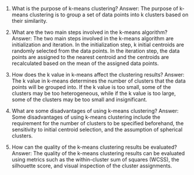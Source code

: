 1. What is the purpose of k-means clustering?
Answer: The purpose of k-means clustering is to group a set of data points into k clusters based on their similarity.

2. What are the two main steps involved in the k-means algorithm?
Answer: The two main steps involved in the k-means algorithm are initialization and iteration. In the initialization step, k initial centroids are randomly selected from the data points. In the iteration step, the data points are assigned to the nearest centroid and the centroids are recalculated based on the mean of the assigned data points.

3. How does the k value in k-means affect the clustering results?
Answer: The k value in k-means determines the number of clusters that the data points will be grouped into. If the k value is too small, some of the clusters may be too heterogeneous, while if the k value is too large, some of the clusters may be too small and insignificant.

4. What are some disadvantages of using k-means clustering?
Answer: Some disadvantages of using k-means clustering include the requirement for the number of clusters to be specified beforehand, the sensitivity to initial centroid selection, and the assumption of spherical clusters.

5. How can the quality of the k-means clustering results be evaluated?
Answer: The quality of the k-means clustering results can be evaluated using metrics such as the within-cluster sum of squares (WCSS), the silhouette score, and visual inspection of the cluster assignments.